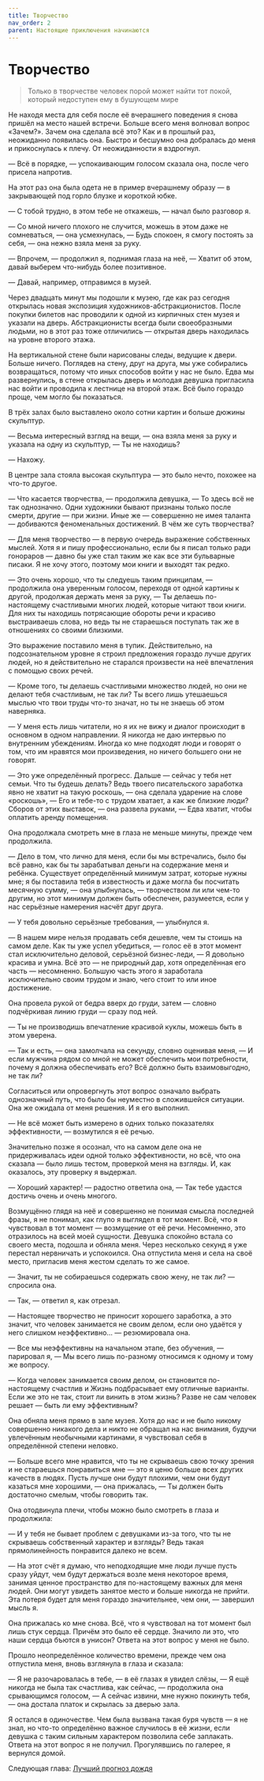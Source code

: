 ```yaml
---
title: Творчество
nav_order: 2
parent: Настоящие приключения начинаются
---
```


# Творчество

> Только в творчестве человек порой может найти тот покой, который
> недоступен ему в бушующем мире

Не находя места для себя после её вчерашнего поведения я снова пришёл
на место нашей встречи.  Больше всего меня волновал вопрос «Зачем?».
Зачем она сделала всё это?  Как и в прошлый раз, неожиданно появилась
она.  Быстро и бесшумно она добралась до меня и прикоснулась к плечу.
От неожиданности я вздрогнул.

— Всё в порядке, — успокаивающим голосом сказала она, после чего
присела напротив.

На этот раз она была одета не в пример вчерашнему образу — в
закрывающей под горло блузке и короткой юбке.

— С тобой трудно, в этом тебе не откажешь, — начал было разговор я.

— Со мной ничего плохого не случится, можешь в этом даже не
сомневаться, — она усмехнулась, — Будь спокоен, я смогу постоять за
себя, — она нежно взяла меня за руку.

— Впрочем, — продолжил я, поднимая глаза на неё, — Хватит об этом,
давай выберем что-нибудь более позитивное.

— Давай, например, отправимся в музей.

Через двадцать минут мы подошли к музею, где как раз сегодня открылась
новая экспозиция художников-абстракционистов.  После покупки билетов
нас проводили к одной из кирпичных стен музея и указали на дверь.
Абстракционисты всегда были своеобразными людьми, но в этот раз тоже
отличились — открытая дверь находилась на уровне второго этажа.

На вертикальной стене были нарисованы следы, ведущие к двери.  Больше
ничего.  Поглядев на стену, друг на друга, мы уже собирались
возвращаться, потому что иных способов войти у нас не было.  Едва мы
развернулись, в стене открылась дверь и молодая девушка пригласила нас
войти и проводила к лестнице на второй этаж.  Всё было гораздо проще,
чем могло бы показаться.

В трёх залах было выставлено около сотни картин и больше дюжины
скульптур.

— Весьма интересный взгляд на вещи, — она взяла меня за руку и указала
на одну из скульптур, — Ты не находишь?

— Нахожу.

В центре зала стояла высокая скульптура — это было нечто, похожее на
что-то другое.

— Что касается творчества, — продолжила девушка, — То здесь всё не так
однозначно.  Одни художники бывают признаны только после смерти,
другие — при жизни.  Иные же — совершенно не имея таланта — добиваются
феноменальных достижений.  В чём же суть творчества?

— Для меня творчество — в первую очередь выражение собственных мыслей.
Хотя я и пишу профессионально, если бы я писал только ради гонораров —
давно бы уже стал таким же как все эти бульварные писаки.  Я не хочу
этого, поэтому мои книги и выходят так редко.

— Это очень хорошо, что ты следуешь таким принципам, — продолжила она
уверенным голосом, переходя от одной картины к другой, продолжая
держать меня за руку, — Ты делаешь по-настоящему счастливыми многих
людей, которые читают твои книги.  Для них ты находишь потрясающие
обороты речи и красиво выстраиваешь слова, но ведь ты не стараешься
поступать так же в отношениях со своими близкими.

Это выражение поставило меня в тупик.  Действительно, на
подсознательном уровне я строил предложения гораздо лучше других
людей, но я действительно не старался произвести на неё впечатления с
помощью своих речей.

— Кроме того, ты делаешь счастливыми множество людей, но они не делают
тебя счастливым, не так ли?  Ты всего лишь утешаешься мыслью что твои
труды что-то значат, но ты не знаешь об этом наверняка.

— У меня есть лишь читатели, но я их не вижу и диалог происходит в
основном в одном направлении.  Я никогда не даю интервью по внутренним
убеждениям.  Иногда ко мне подходят люди и говорят о том, что им
нравятся мои произведения, но ничего большего они не говорят.

— Это уже определённый прогресс.  Дальше — сейчас у тебя нет семьи.
Что ты будешь делать?  Ведь твоего писательского заработка явно не
хватит на такую роскошь, — она сделала ударение на слове «роскошь», —
Его и тебе-то с трудом хватает, а как же близкие люди?  Сборов от этих
выставок, — она развела руками, — Едва хватит, чтобы оплатить аренду
помещения.

Она продолжала смотреть мне в глаза не меньше минуты, прежде чем
продолжила.

— Дело в том, что лично для меня, если бы мы встречались, было бы всё
равно, как бы ты зарабатывал деньги на содержание меня и ребёнка.
Существует определённый минимум затрат, которые нужны мне; я бы
поставила тебя в известность и даже могла бы посчитать месячную сумму,
— она улыбнулась, — творчеством ли или чем-то другим, но этот минимум
должен быть обеспечен, разумеется, если у нас серьёзные намерения
насчёт друг друга.

— У тебя довольно серьёзные требования, — улыбнулся я.

— В нашем мире нельзя продавать себя дешевле, чем ты стоишь на самом
деле.  Как ты уже успел убедиться, — голос её в этот момент стал
исключительно деловой, серьёзной бизнес-леди, — Я довольно красива и
умна.  Всё это — не природный дар, хотя определённая его часть —
несомненно.  Большую часть этого я заработала исключительно своим
трудом и знаю, чего стоит то или иное достижение.

Она провела рукой от бедра вверх до груди, затем — словно подчёркивая
линию груди — сразу под ней.

— Ты не производишь впечатление красивой куклы, можешь быть в этом
уверена.

— Так и есть, — она замолчала на секунду, словно оценивая меня, — И
если мужчина рядом со мной не может обеспечить мои потребности, почему
я должна обеспечивать его?  Всё должно быть взаимовыгодно, не так ли?

Согласиться или опровергнуть этот вопрос означало выбрать однозначный
путь, что было бы неуместно в сложившейся ситуации.  Она же ожидала от
меня решения.  И я его выполнил.

— Не всё может быть измерено в одних только показателях эффективности,
— возмутился я её речью.

Значительно позже я осознал, что на самом деле она не придерживалась
идеи одной только эффективности, но всё, что она сказала — было лишь
тестом, проверкой меня на взгляды.  И, как оказалось, эту проверку я
выдержал.

— Хороший характер! — радостно ответила она, — Так тебе удастся
достичь очень и очень многого.

Возмущённо глядя на неё и совершенно не понимая смысла последней
фразы, я не понимал, как глупо я выглядел в тот момент.  Всё, что я
чувствовал в тот момент — возмущение от её речи.  Несомненно, это
отразилось на всей моей сущности.  Девушка спокойно встала со своего
места, подошла и обняла меня.  Через несколько секунд я уже перестал
нервничать и успокоился.  Она отпустила меня и села на своё место,
пригласив меня жестом сделать то же самое.

— Значит, ты не собираешься содержать свою жену, не так ли? — спросила
она.

— Так, — ответил я, как отрезал.

— Настоящее творчество не приносит хорошего заработка, а это значит,
что человек занимается не своим делом, если оно удаётся у него слишком
неэффективно... — резюмировала она.

— Все мы неэффективны на начальном этапе, без обучения, — парировал я,
— Мы всего лишь по-разному относимся к одному и тому же вопросу.

— Когда человек занимается своим делом, он становится по-настоящему
счастлив и Жизнь подбрасывает ему отличные варианты.  Если же это не
так, стоит ли винить в этом жизнь?  Разве не сам человек решает — быть
ли ему эффективным?

Она обняла меня прямо в зале музея.  Хотя до нас и не было никому
совершенно никакого дела и никто не обращал на нас внимания, будучи
увлечённым необычными картинами, я чувствовал себя в определённой
степени неловко.

— Больше всего мне нравится, что ты не скрываешь свою точку зрения и
не стараешься понравиться мне — это я ценю больше всех других качеств
в людях.  Пусть лучше они будут плохими, чем они будут казаться мне
хорошими, — она прижалась, — Ты должен быть достаточно смелым, чтобы
говорить так.

Она отодвинула плечи, чтобы можно было смотреть в глаза и продолжила:

— И у тебя не бывает проблем с девушками из-за того, что ты не
скрываешь собственный характер и взгляды?  Ведь такая прямолинейность
понравится далеко не всем.

— На этот счёт я думаю, что неподходящие мне люди лучше пусть сразу
уйдут, чем будут держаться возле меня некоторое время, занимая ценное
пространство для по-настоящему важных для меня людей.  Они могут
увидеть занятое место и больше никогда не прийти.  Эта потеря будет
для меня гораздо значительнее, чем они, — завершил мысль я.

Она прижалась ко мне снова.  Всё, что я чувствовал на тот момент был
лишь стук сердца.  Причём это было её сердце.  Значило ли это, что
наши сердца бъются в унисон?  Ответа на этот вопрос у меня не было.

Прошло неопределённое количество времени, прежде чем она отпустила
меня, вновь взглянула в глаза и сказала:

— Я не разочаровалась в тебе, — в её глазах я увидел слёзы, — Я ещё
никогда не была так счастлива, как сейчас, — продолжила она
срывающимся голосом, — А сейчас извини, мне нужно покинуть тебя, — она
достала платок и скрылась за дверью зала.

Я остался в одиночестве.  Чем была вызвана такая буря чувств — я не
знал, но что-то определённо важное случилось в её жизни, если девушка
с таким сильным характером позволила себе заплакать.  Ответа на этот
вопрос я не получил.  Прогулявшись по галерее, я вернулся домой.

Следующая глава: <a href="{{ site.baseurl }}{% link 3-real-journey/3-best-forecast.md %}">Лучший прогноз дождя</a>
